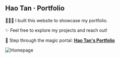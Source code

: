 ## Hao Tan · Portfolio

👩🏻‍💻 I built this website to showcase my portfolio.


✨ Feel free to explore my projects and reach out!


🦉 Step through the magic portal: [**Hao Tan's Portfolio**](https://tanhaow.github.io/) 


![Homepage](demo/homepage-lightmode.png)
